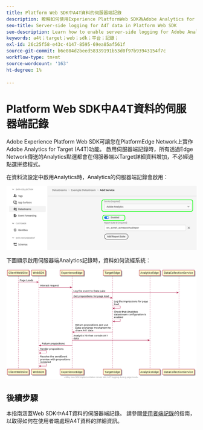 ```yaml
---
title: Platform Web SDK中A4T資料的伺服器端記錄
description: 瞭解如何使用Experience PlatformWeb SDK為Adobe Analytics for Target (A4T)啟用伺服器端記錄。
seo-title: Server-side logging for A4T data in Platform Web SDK
seo-description: Learn how to enable server-side logging for Adobe Analytics for Target (A4T) using the Experience Platform Web SDK.
keywords: a4t；target；web；sdk；平台；記錄；
exl-id: 26c25f58-e43c-4147-8595-69ea85af561f
source-git-commit: b6e084d2beed58339191b53d0f97b93943154f7c
workflow-type: tm+mt
source-wordcount: '163'
ht-degree: 1%

---
```


# Platform Web SDK中A4T資料的伺服器端記錄

Adobe Experience Platform Web SDK可讓您在PlatformEdge Network上實作Adobe Analytics for Target (A4T)功能。 啟用伺服器端記錄時，所有透過Edge Network傳送的Analytics點選都會在伺服器端以Target詳細資料增加，不必經過點選拼接程式。

在資料流設定中啟用Analytics時，Analytics的伺服器端記錄會啟用：

![已啟用Analytics資料流設定](../assets/enable-analytics-datastream.png)

下圖顯示啟用伺服器端Analytics記錄時，資料如何流經系統：

![伺服器端記錄流程](../assets/analytics-server-side-logging.png)

## 後續步驟

本指南涵蓋Web SDK中A4T資料的伺服器端記錄。 請參閱[使用者端記錄](./client-side.md)的指南，以取得如何在使用者端處理A4T資料的詳細資訊。
